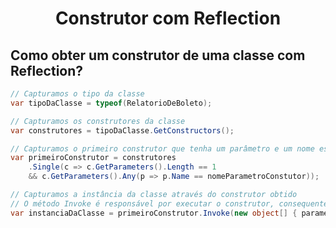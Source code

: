 <h1 align="center">Construtor com Reflection</h1>

## Como obter um construtor de uma classe com Reflection?

```csharp
// Capturamos o tipo da classe
var tipoDaClasse = typeof(RelatorioDeBoleto);

// Capturamos os construtores da classe
var construtores = tipoDaClasse.GetConstructors();

// Capturamos o primeiro construtor que tenha um parâmetro e um nome específico
var primeiroConstrutor = construtores
    .Single(c => c.GetParameters().Length == 1 
    && c.GetParameters().Any(p => p.Name == nomeParametroConstutor));

// Capturamos a instância da classe através do construtor obtido
// O método Invoke é responsável por executar o construtor, consequentemente instancia a classe
var instanciaDaClasse = primeiroConstrutor.Invoke(new object[] { parametroConstrutor });
```